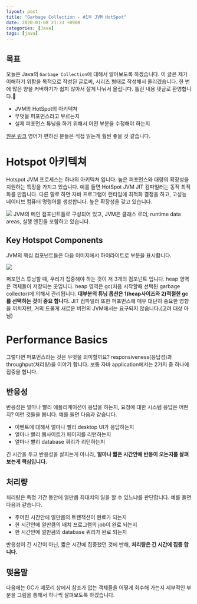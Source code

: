 ```yaml
---
layout: post
title: "Garbage Collection - #1부 JVM HotSpot"
date: 2020-01-08 21:33 +0900
categories: [Java]
tags: [java]
---
```


## 목표
오늘은 Java의 `Garbage Collection`에 대해서 알아보도록 하겠습니다.
이 글은 제가 이해하기 위함을 목적으로 작성된 글로써, 시리즈 형태로 작성해서 올리겠습니다. 한 번에 많은 양을 커버하기가 쉽지 않아서 잘게 나눠서 올립니다. 틀린 내용 댓글로 환영합니다.🐶

- JVM의 HotSpot의 아키텍쳐
- 무엇을 퍼포먼스라고 부르는지
- 실제 퍼포먼스 튜닝을 하기 위해서 어떤 부분을 수정해야 하는지


[원문 링크](https://www.oracle.com/webfolder/technetwork/tutorials/obe/java/gc01/index.html) 영어가 편하신 분들은 직접 읽는게 훨씬 좋을 것 같습니다.


# Hotspot 아키텍쳐

Hotspot JVM 프로세스는 하나의 아키텍쳐 입니다. 높은 퍼포먼스와 대량의 확장성을 지원하는 특징을 가지고 있습니다.
예를 들면 HotSpot JVM JIT 컴파일러는 동적 최적화를 만듭니다. 다른 말로 하면 자바 프로그램이 런타임에 최적화 결정을 하고, 고성능 네이티브 컴퓨터 명령어를 생성합니다. 높은 확장성을 갖고 있습니다.


![](https://www.oracle.com/webfolder/technetwork/tutorials/obe/java/gc01/images/gcslides/Slide1.png)
JVM의 메인 컴포넌트들로 구성되어 있고, JVM은 클래스 로더, runtime data areas, 실행 엔진을 포함하고 있습니다.

## Key Hotspot Components
JVM의 핵심 컴포넌트들은 다음 이미지에서 하이라이트로 부분을 표시합니다.

![](https://www.oracle.com/webfolder/technetwork/tutorials/obe/java/gc01/images/gcslides/Slide2.png)

퍼포먼스 튜닝할 때, 우리가 집중해야 하는 것이 저 3개의 컴포넌트 입니다. heap 영역은 객체들이 저장되는 곳입니다. heap 영역은 gc(처음 시작할때 선택된 garbage collector)에 의해서 관리됩니다. **대부분의 튜닝 옵션은 1)heap사이즈와 2)적절한 gc를 선택하는 것이 중요 합니다.** JIT 컴파일러 또한 퍼포먼스에 매우 대단히 중요한 영향을 끼치지만, 거의 드물게 새로운 버전의 JVM에서는 요구되지 않습니다.(고려 대상 아님)

# Performance Basics 
그렇다면 퍼포먼스라는 것은 무엇을 의미할까요? responsiveness(응답성)과 throughput(처리량)을 이야기 합니다. 보통 자바 application에서는 2가지 중 하나에 집중을 합니다.


## 반응성
반응성은 얼마나 빨리 애플리케이션이 응답을 하는지, 요청에 대한 시스템 응답은 어떤지? 이런 것들을 봅니다. 예를 들면 다음과 같습니다.

- 이벤트에 대해서 얼마나 빨리 desktop UI가 응답하는지
- 얼마나 빨리 웹사이트가 페이지를 리턴하는지
- 얼마나 빨리 database 쿼리가 리턴하는지

긴 시간을 두고 반응성을 살피는게 아니라, __얼마나 짧은 시간안에 반응이 오는지를 살펴보는게 핵심입니다.__

## 처리량
처리량은 특정 기간 동안에 얼만큼 최대치의 일을 할 수 있느냐를 판단합니다. 예를 들면 다음과 같습니다.

- 주어진 시간안에 얼만큼의 트랜잭션이 완료가 되는지
- 한 시간안에 얼만큼의 배치 프로그램의 job이 완료 되는지
- 한 시간안에 얼만큼의 database 쿼리가 완료 되는지 

반응성이 긴 시간이 아닌, 짧은 시간에 집중했던 것에 반해, **처리량은 긴 시간에 집중 합니다.** 


## 맺음말
다음에는 GC가 메모리 상에서 참조가 없는 객체들을 어떻게 회수해 가는지 세부적인 부분을 그림을 통해서 하나씩 살펴보도록 하겠습니다.
